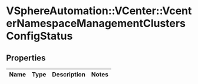 # VSphereAutomation::VCenter::VcenterNamespaceManagementClustersConfigStatus

## Properties
Name | Type | Description | Notes
------------ | ------------- | ------------- | -------------


